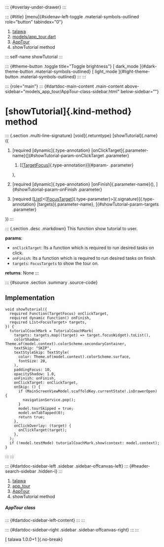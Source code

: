 ::: {#overlay-under-drawer}
:::

::: {#title}
[menu]{#sidenav-left-toggle .material-symbols-outlined role="button"
tabindex="0"}

1.  [talawa](../../index.html)
2.  [models/app_tour.dart](../../models_app_tour/)
3.  [AppTour](../../models_app_tour/AppTour-class.html)
4.  showTutorial method

::: self-name
showTutorial
:::

::: {#theme-button .toggle title="Toggle brightness"}
[ dark_mode ]{#dark-theme-button .material-symbols-outlined} [
light_mode ]{#light-theme-button .material-symbols-outlined}
:::
:::

::: {role="main"}
::: {#dartdoc-main-content .main-content above-sidebar="models_app_tour/AppTour-class-sidebar.html" below-sidebar=""}
<div>

# [showTutorial]{.kind-method} method

</div>

::: {.section .multi-line-signature}
[void]{.returntype} [showTutorial]{.name}({

1.  [required [dynamic]{.type-annotation}
    [onClickTarget]{.parameter-name}(]{#showTutorial-param-onClickTarget
    .parameter}
    1.  [[[TargetFocus](https://pub.dev/documentation/tutorial_coach_mark/1.2.12/tutorial_coach_mark/TargetFocus-class.html)]{.type-annotation}]{#param-
        .parameter}

    ),
2.  [required [dynamic]{.type-annotation} [onFinish]{.parameter-name}(),
    ]{#showTutorial-param-onFinish .parameter}
3.  [required
    [[List](https://api.flutter.dev/flutter/dart-core/List-class.html)[\<[[FocusTarget](../../models_app_tour/FocusTarget-class.html)]{.type-parameter}\>]{.signature}]{.type-annotation}
    [targets]{.parameter-name}, ]{#showTutorial-param-targets
    .parameter}

})
:::

::: {.section .desc .markdown}
This function show tutorial to user.

**params**:

-   `onClickTarget`: Its a function which is required to run desired
    tasks on click.
-   `onFinish`: Its a function which is required to run desired tasks on
    finish
-   `targets`: `FocusTargets` to show the tour on.

**returns**: None
:::

::: {#source .section .summary .source-code}
## Implementation

``` language-dart
void showTutorial({
  required Function(TargetFocus) onClickTarget,
  required dynamic Function() onFinish,
  required List<FocusTarget> targets,
}) {
  tutorialCoachMark = TutorialCoachMark(
    targets: targets.map((target) => target.focusWidget).toList(),
    colorShadow: Theme.of(model.context).colorScheme.secondaryContainer,
    textSkip: "SKIP",
    textStyleSkip: TextStyle(
      color: Theme.of(model.context).colorScheme.surface,
      fontSize: 20,
    ),
    paddingFocus: 10,
    opacityShadow: 1.0,
    onFinish: onFinish,
    onClickTarget: onClickTarget,
    onSkip: () {
      if (MainScreenViewModel.scaffoldKey.currentState!.isDrawerOpen) {
        navigationService.pop();
      }
      model.tourSkipped = true;
      model.onTabTapped(0);
      return true;
    },
    onClickOverlay: (target) {
      onClickTarget(target);
    },
  );
  if (!model.testMode) tutorialCoachMark.show(context: model.context);
}
```
:::
:::

::: {#dartdoc-sidebar-left .sidebar .sidebar-offcanvas-left}
::: {#header-search-sidebar .hidden-l}
:::

1.  [talawa](../../index.html)
2.  [app_tour](../../models_app_tour/)
3.  [AppTour](../../models_app_tour/AppTour-class.html)
4.  showTutorial method

##### AppTour class

::: {#dartdoc-sidebar-left-content}
:::
:::

::: {#dartdoc-sidebar-right .sidebar .sidebar-offcanvas-right}
:::
:::

[ talawa 1.0.0+1 ]{.no-break}
